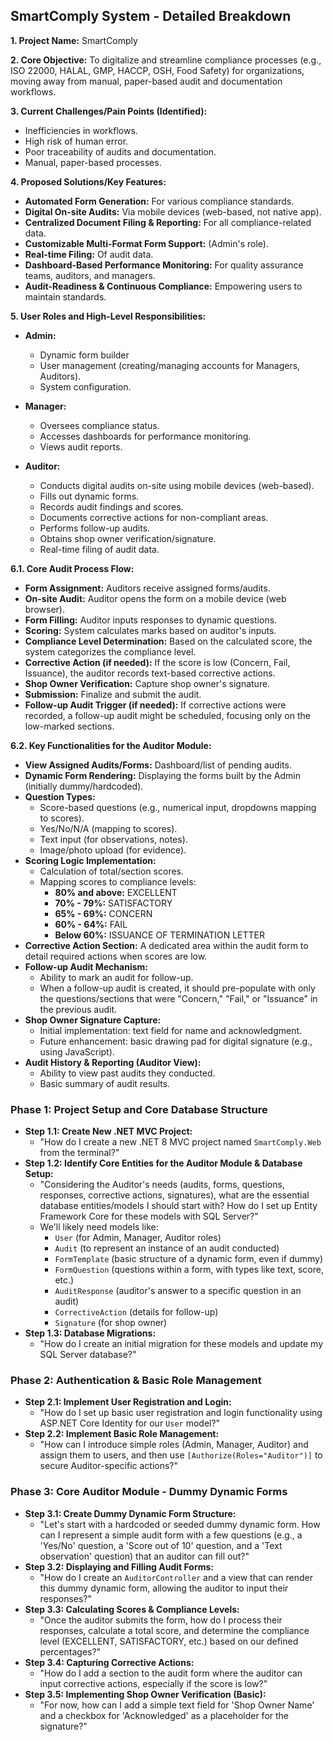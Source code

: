 ## **SmartComply System - Detailed Breakdown**

**1. Project Name:** SmartComply

**2. Core Objective:**
To digitalize and streamline compliance processes (e.g., ISO 22000, HALAL, GMP, HACCP, OSH, Food Safety) for organizations, moving away from manual, paper-based audit and documentation workflows.

**3. Current Challenges/Pain Points (Identified):**
* Inefficiencies in workflows.
* High risk of human error.
* Poor traceability of audits and documentation.
* Manual, paper-based processes.

**4. Proposed Solutions/Key Features:**
* **Automated Form Generation:** For various compliance standards.
* **Digital On-site Audits:** Via mobile devices (web-based, not native app).
* **Centralized Document Filing & Reporting:** For all compliance-related data.
* **Customizable Multi-Format Form Support:** (Admin's role).
* **Real-time Filing:** Of audit data.
* **Dashboard-Based Performance Monitoring:** For quality assurance teams, auditors, and managers.
* **Audit-Readiness & Continuous Compliance:** Empowering users to maintain standards.

**5. User Roles and High-Level Responsibilities:**
* **Admin:**
    * Dynamic form builder 
    * User management (creating/managing accounts for Managers, Auditors).
    * System configuration.
      
* **Manager:**
    * Oversees compliance status.
    * Accesses dashboards for performance monitoring.
    * Views audit reports.
      
* **Auditor:**
    * Conducts digital audits on-site using mobile devices (web-based).
    * Fills out dynamic forms.
    * Records audit findings and scores.
    * Documents corrective actions for non-compliant areas.
    * Performs follow-up audits.
    * Obtains shop owner verification/signature.
    * Real-time filing of audit data.

**6.1. Core Audit Process Flow:**
* **Form Assignment:** Auditors receive assigned forms/audits.
* **On-site Audit:** Auditor opens the form on a mobile device (web browser).
* **Form Filling:** Auditor inputs responses to dynamic questions.
* **Scoring:** System calculates marks based on auditor's inputs.
* **Compliance Level Determination:** Based on the calculated score, the system categorizes the compliance level.
* **Corrective Action (if needed):** If the score is low (Concern, Fail, Issuance), the auditor records text-based corrective actions.
* **Shop Owner Verification:** Capture shop owner's signature.
* **Submission:** Finalize and submit the audit.
* **Follow-up Audit Trigger (if needed):** If corrective actions were recorded, a follow-up audit might be scheduled, focusing only on the low-marked sections.

**6.2. Key Functionalities for the Auditor Module:**

* **View Assigned Audits/Forms:** Dashboard/list of pending audits.
* **Dynamic Form Rendering:** Displaying the forms built by the Admin (initially dummy/hardcoded).
* **Question Types:**
    * Score-based questions (e.g., numerical input, dropdowns mapping to scores).
    * Yes/No/N/A (mapping to scores).
    * Text input (for observations, notes).
    * Image/photo upload (for evidence).
* **Scoring Logic Implementation:**
    * Calculation of total/section scores.
    * Mapping scores to compliance levels:
        * **80% and above:** EXCELLENT
        * **70% - 79%:** SATISFACTORY
        * **65% - 69%:** CONCERN
        * **60% - 64%:** FAIL
        * **Below 60%:** ISSUANCE OF TERMINATION LETTER
* **Corrective Action Section:** A dedicated area within the audit form to detail required actions when scores are low.
* **Follow-up Audit Mechanism:**
    * Ability to mark an audit for follow-up.
    * When a follow-up audit is created, it should pre-populate with only the questions/sections that were "Concern," "Fail," or "Issuance" in the previous audit.
* **Shop Owner Signature Capture:**
    * Initial implementation: text field for name and acknowledgment.
    * Future enhancement: basic drawing pad for digital signature (e.g., using JavaScript).
* **Audit History & Reporting (Auditor View):**
    * Ability to view past audits they conducted.
    * Basic summary of audit results.

### **Phase 1: Project Setup and Core Database Structure**

* **Step 1.1: Create New .NET MVC Project:**
    * "How do I create a new .NET 8 MVC project named `SmartComply.Web` from the terminal?"
* **Step 1.2: Identify Core Entities for the Auditor Module & Database Setup:**
    * "Considering the Auditor's needs (audits, forms, questions, responses, corrective actions, signatures), what are the essential database entities/models I should start with? How do I set up Entity Framework Core for these models with SQL Server?"
    * We'll likely need models like:
        * `User` (for Admin, Manager, Auditor roles)
        * `Audit` (to represent an instance of an audit conducted)
        * `FormTemplate` (basic structure of a dynamic form, even if dummy)
        * `FormQuestion` (questions within a form, with types like text, score, etc.)
        * `AuditResponse` (auditor's answer to a specific question in an audit)
        * `CorrectiveAction` (details for follow-up)
        * `Signature` (for shop owner)
* **Step 1.3: Database Migrations:**
    * "How do I create an initial migration for these models and update my SQL Server database?"

### **Phase 2: Authentication & Basic Role Management**

* **Step 2.1: Implement User Registration and Login:**
    * "How do I set up basic user registration and login functionality using ASP.NET Core Identity for our `User` model?"
* **Step 2.2: Implement Basic Role Management:**
    * "How can I introduce simple roles (Admin, Manager, Auditor) and assign them to users, and then use `[Authorize(Roles="Auditor")]` to secure Auditor-specific actions?"

### **Phase 3: Core Auditor Module - Dummy Dynamic Forms**

* **Step 3.1: Create Dummy Dynamic Form Structure:**
    * "Let's start with a hardcoded or seeded dummy dynamic form. How can I represent a simple audit form with a few questions (e.g., a 'Yes/No' question, a 'Score out of 10' question, and a 'Text observation' question) that an auditor can fill out?"
* **Step 3.2: Displaying and Filling Audit Forms:**
    * "How do I create an `AuditorController` and a view that can render this dummy dynamic form, allowing the auditor to input their responses?"
* **Step 3.3: Calculating Scores & Compliance Levels:**
    * "Once the auditor submits the form, how do I process their responses, calculate a total score, and determine the compliance level (EXCELLENT, SATISFACTORY, etc.) based on our defined percentages?"
* **Step 3.4: Capturing Corrective Actions:**
    * "How do I add a section to the audit form where the auditor can input corrective actions, especially if the score is low?"
* **Step 3.5: Implementing Shop Owner Verification (Basic):**
    * "For now, how can I add a simple text field for 'Shop Owner Name' and a checkbox for 'Acknowledged' as a placeholder for the signature?"


